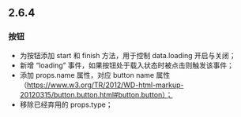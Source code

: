 ## 2.6.4

### 按钮

* 为按钮添加 start 和 finish 方法，用于控制 data.loading 开启与关闭；
* 新增 “loading” 事件，如果按钮处于载入状态时被点击则触发该事件；
* 添加 props.name 属性，对应 button name 属性 （https://www.w3.org/TR/2012/WD-html-markup-20120315/button.button.html#button.button）；
* 移除已经弃用的 props.type；
